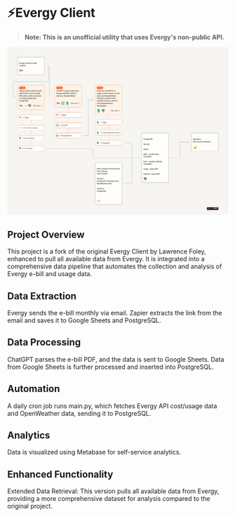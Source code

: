 # ⚡Evergy Client

> **Note: This is an unofficial utility that uses Evergy's non-public API.**

![kWh Data Pipeline](images/kWh.png)
 
## Project Overview
This project is a fork of the original Evergy Client by Lawrence Foley, enhanced to pull all available data from Evergy. It is integrated into a comprehensive data pipeline that automates the collection and analysis of Evergy e-bill and usage data.

## Data Extraction
Evergy sends the e-bill monthly via email.
Zapier extracts the link from the email and saves it to Google Sheets and PostgreSQL.

## Data Processing
ChatGPT parses the e-bill PDF, and the data is sent to Google Sheets.
Data from Google Sheets is further processed and inserted into PostgreSQL.

## Automation
A daily cron job runs main.py, which fetches Evergy API cost/usage data and OpenWeather data, sending it to PostgreSQL.

## Analytics
Data is visualized using Metabase for self-service analytics.

## Enhanced Functionality
Extended Data Retrieval: This version pulls all available data from Evergy, providing a more comprehensive dataset for analysis compared to the original project.

